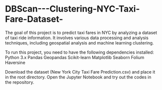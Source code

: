 # DBScan---Clustering-NYC-Taxi-Fare-Dataset-

The goal of this project is to predict taxi fares in NYC by analyzing a dataset of taxi ride information. 
It involves various data processing and analysis techniques, including geospatial analysis and machine learning clustering.

To run this project, you need to have the following dependencies installed:
    Python 3.x
    Pandas
    Geopandas
    Scikit-learn
    Matplotlib
    Seaborn
    Folium
    Haversine
    
Download the dataset (New York City Taxi Fare Prediction.csv) and place it in the root directory.
Open the Jupyter Notebook and try out the codes in the repository.
